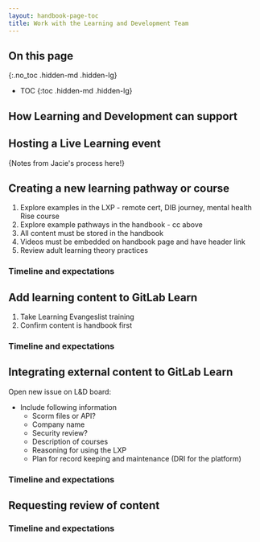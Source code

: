 ```yaml
---
layout: handbook-page-toc
title: Work with the Learning and Development Team
---
```


## On this page
{:.no_toc .hidden-md .hidden-lg}

- TOC
{:toc .hidden-md .hidden-lg}


## How Learning and Development can support



## Hosting a Live Learning event

{Notes from Jacie's process here!}


## Creating a new learning pathway or course

1. Explore examples in the LXP - remote cert, DIB journey, mental health Rise course
1. Explore example pathways in the handbook - cc above
1. All content must be stored in the handbook
1. Videos must be embedded on handbook page and have header link 
1. Review adult learning theory practices

### Timeline and expectations




## Add learning content to GitLab Learn

1. Take Learning Evangeslist training
1. Confirm content is handbook first

### Timeline and expectations


## Integrating external content to GitLab Learn

Open new issue on L&D board:

- Include following information
    - Scorm files or API?
    - Company name
    - Security review?
    - Description of courses
    - Reasoning for using the LXP
    - Plan for record keeping and maintenance (DRI for the platform)

### Timeline and expectations


## Requesting review of content

### Timeline and expectations

